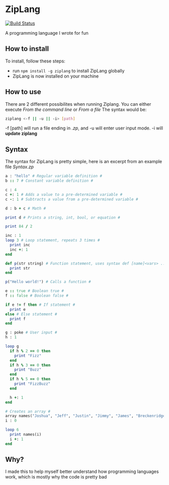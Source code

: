 # ZipLang

[![Build Status](https://travis-ci.org/ZippyMagician/ZipLang.svg?branch=master)](https://travis-ci.org/ZippyMagician/ZipLang)

A programming language I wrote for fun
## How to install
To install, follow these steps:
- run `npm install -g ziplang` to install ZipLang globally
- ZipLang is now installed on your machine
## How to use
There are 2 different possibilites when running Ziplang. You can either execute _From the command line_ or _From a file_
The syntax would be:
```sh
ziplang <-f || -u || -i> [path]
```
-f [path] will run a file ending in _.zp_, and -u will enter user input mode. -i will __update ziplang__
## Syntax
The syntax for ZipLang is pretty simple, here is an excerpt from an example file
_Syntax.zp_
```ruby
a : "hello" # Regular variable definition #
b :: 7 # Constant variable definition #

c : 4
c +: 1 # Adds a value to a pre-determined variable #
c -: 1 # Subtracts a value from a pre-determined variable #

d : b + c # Math #

print d # Prints a string, int, bool, or equation #

print 84 / 2

inc : 1
loop 3 # Loop statement, repeats 3 times #
  print inc
  inc +: 1
end

def p(str string) # Function statement, uses syntax def [name]<vars> ... end #
  print str
end

p("Hello world!") # Calls a function #

e :: true # Boolean true #
f :: false # Boolean false #

if e != f then # If statement #
  print e
else # Else statement #
  print f
end

g : poke # User input #
h : 1

loop g
  if h % 2 == 0 then
    print "Fizz"
  end
  if h % 3 == 0 then
    print "Buzz"
  end
  if h % 5 == 0 then
    print "FizzBuzz"
  end

  h +: 1
end

# Creates an array #
array names("Joshua", "Jeff", "Justin", "Jimmy", "James", "Breckenridge")
i : 0

loop 6
  print names(i)
  i +: 1
end
```
## Why?
I made this to help myself better understand how programming languages work, which is mostly why the code is pretty bad